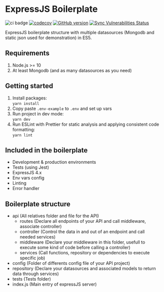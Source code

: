 # ExpressJS Boilerplate

![ci badge](https://github.com/syskin/expressjs-boilerplate/workflows/CI/badge.svg)
[![codecov](https://codecov.io/gh/syskin/expressjs-boilerplate/branch/master/graph/badge.svg?token=720QPKY5L6)](https://codecov.io/gh/syskin/expressjs-boilerplate)
[![GitHub version](https://img.shields.io/badge/version-v1.0.0-blue.svg)](https://github.com/syskin/expressjs-boilerplate)
[![Sync Vulnerabilities Status](https://app.snyk.io/test/github/syskin/expressjs-boilerplate/badge.svg)](https://snyk.io/test/github/syskin/expressjs-boilerplate)

ExpressJS boilerplate structure with multiple datasources (Mongodb and static json used for demonstration) in ES5.

## Requirements
1. Node.js >= 10
2. At least Mongodb (and as many datasources as you need)

## Getting started
1. Install packages:   
`yarn install`
2. Copy paste `.env-example` to `.env` and set up vars
3. Run project in dev mode:   
`yarn dev`
4. Run ESLint with Prettier for static analysis and applying consistent code formatting:   
`yarn lint`

## Included in the boilerplate
- Development & production environments
- Tests (using Jest)
- ExpressJS 4.x
- Env vars config
- Linting
- Error handler

## Boilerplate structure

- api (All relatives folder and file for the API)
  - routes (Declare all endpoints of your API and call middleware, associate controller)
  - controller (Control the data in and out of an endpoint and call needed services)
  - middleware (Declare your middleware in this folder, usefull to execute some kind of code before calling a controller)
  - services (Call functions, repository or dependencies to execute specific job)
- config (Folder of differents config file of your API project)
- repository (Declare your datasources and associated models to return data through services)
- tests (Tests folder)
- index.js (Main entry of expressJS server)
